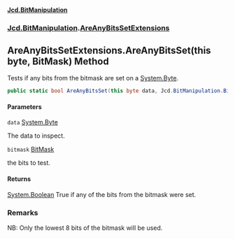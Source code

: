 #### [Jcd.BitManipulation](index.md 'index')
### [Jcd.BitManipulation](Jcd.BitManipulation.md 'Jcd.BitManipulation').[AreAnyBitsSetExtensions](Jcd.BitManipulation.AreAnyBitsSetExtensions.md 'Jcd.BitManipulation.AreAnyBitsSetExtensions')

## AreAnyBitsSetExtensions.AreAnyBitsSet(this byte, BitMask) Method

Tests if any bits from the bitmask are set on a [System.Byte](https://docs.microsoft.com/en-us/dotnet/api/System.Byte 'System.Byte').

```csharp
public static bool AreAnyBitsSet(this byte data, Jcd.BitManipulation.BitMask bitmask);
```
#### Parameters

<a name='Jcd.BitManipulation.AreAnyBitsSetExtensions.AreAnyBitsSet(thisbyte,Jcd.BitManipulation.BitMask).data'></a>

`data` [System.Byte](https://docs.microsoft.com/en-us/dotnet/api/System.Byte 'System.Byte')

The data to inspect.

<a name='Jcd.BitManipulation.AreAnyBitsSetExtensions.AreAnyBitsSet(thisbyte,Jcd.BitManipulation.BitMask).bitmask'></a>

`bitmask` [BitMask](Jcd.BitManipulation.BitMask.md 'Jcd.BitManipulation.BitMask')

the bits to test.

#### Returns

[System.Boolean](https://docs.microsoft.com/en-us/dotnet/api/System.Boolean 'System.Boolean')
True if any of the bits from the bitmask were set.

### Remarks
NB: Only the lowest 8 bits of the bitmask will be used.